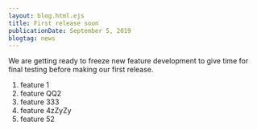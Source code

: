 ```yaml
---
layout: blog.html.ejs
title: First release soon
publicationDate: September 5, 2019
blogtag: news
---
```


We are getting ready to freeze new feature development to give time for final testing before making our first release.

1. feature 1
1. feature QQ2
1. feature 333
1. feature 4zZyZy
1. feature 52

